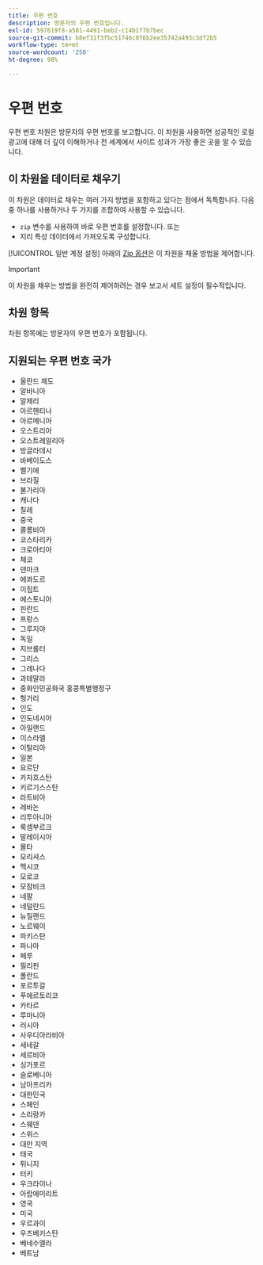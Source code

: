 ```yaml
---
title: 우편 번호
description: 방문자의 우편 번호입니다.
exl-id: 597619f8-a581-4491-beb2-c14b1f7b7bec
source-git-commit: b8ef31f3fbc51746c8f6b2ee35742a493c3df2b5
workflow-type: tm+mt
source-wordcount: '250'
ht-degree: 98%

---
```


# 우편 번호

우편 번호 차원은 방문자의 우편 번호를 보고합니다. 이 차원을 사용하면 성공적인 로컬 광고에 대해 더 깊이 이해하거나 전 세계에서 사이트 성과가 가장 좋은 곳을 알 수 있습니다.

## 이 차원을 데이터로 채우기

이 차원은 데이터로 채우는 여러 가지 방법을 포함하고 있다는 점에서 독특합니다. 다음 중 하나를 사용하거나 두 가지를 조합하여 사용할 수 있습니다.

* `zip` 변수를 사용하여 바로 우편 번호를 설정합니다. 또는
* 지리 특성 데이터에서 가져오도록 구성합니다.

[!UICONTROL 일반 계정 설정] 아래의 [Zip 옵션](/help/admin/admin/general-acct-settings-admin.md)은 이 차원을 채울 방법을 제어합니다.

>[!IMPORTANT]
>
>이 차원을 채우는 방법을 완전히 제어하려는 경우 보고서 세트 설정이 필수적입니다.

## 차원 항목

차원 항목에는 방문자의 우편 번호가 포함됩니다.

## 지원되는 우편 번호 국가

* 올란드 제도
* 알바니아
* 알제리
* 아르헨티나
* 아르메니아
* 오스트리아
* 오스트레일리아
* 방글라데시
* 바베이도스
* 벨기에
* 브라질
* 불가리아
* 캐나다
* 칠레
* 중국
* 콜롬비아
* 코스타리카
* 크로아티아
* 체코
* 덴마크
* 에콰도르
* 이집트
* 에스토니아
* 핀란드
* 프랑스
* 그루지야
* 독일
* 지브롤터
* 그리스
* 그레나다
* 과테말라
* 중화인민공화국 홍콩특별행정구
* 헝가리
* 인도
* 인도네시아
* 아일랜드
* 이스라엘
* 이탈리아
* 일본
* 요르단
* 카자흐스탄
* 키르기스스탄
* 라트비아
* 레바논
* 리투아니아
* 룩셈부르크
* 말레이시아
* 몰타
* 모리셔스
* 멕시코
* 모로코
* 모잠비크
* 네팔
* 네덜란드
* 뉴질랜드
* 노르웨이
* 파키스탄
* 파나마
* 페루
* 필리핀
* 폴란드
* 포르투갈
* 푸에르토리코
* 카타르
* 루마니아
* 러시아
* 사우디아라비아
* 세네갈
* 세르비아
* 싱가포르
* 슬로베니아
* 남아프리카
* 대한민국
* 스페인
* 스리랑카
* 스웨덴
* 스위스
* 대만 지역
* 태국
* 튀니지
* 터키
* 우크라이나
* 아랍에미리트
* 영국
* 미국
* 우르과이
* 우즈베키스탄
* 베네수엘라
* 베트남
